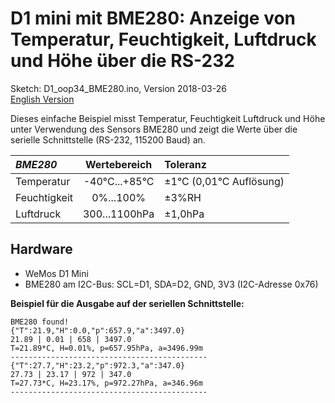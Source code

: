 # D1 mini mit BME280: Anzeige von Temperatur, Feuchtigkeit, Luftdruck und H&ouml;he &uuml;ber die RS-232
Sketch: D1_oop34_BME280.ino, Version 2018-03-26   
[English Version](./README.md "English Version")   

Dieses einfache Beispiel misst Temperatur, Feuchtigkeit Luftdruck und H&ouml;he unter Verwendung des Sensors BME280 und zeigt die Werte &uuml;ber die serielle Schnittstelle (RS-232, 115200 Baud) an.   
   
| ___BME280___  | Wertebereich          | Toleranz     |
|:------------- |:---------------------:|:------------ |
| Temperatur    | -40&deg;C...+85&deg;C | &#x00B1;1&deg;C (0,01&deg;C Aufl&ouml;sung) |
| Feuchtigkeit  | 0%...100%             | &#x00B1;3%RH |
| Luftdruck     | 300...1100hPa         | &#x00B1;1,0hPa |   
   
## Hardware
* WeMos D1 Mini
* BME280 am I2C-Bus: SCL=D1, SDA=D2, GND, 3V3 (I2C-Adresse 0x76)

**Beispiel f&uuml;r die Ausgabe auf der seriellen Schnittstelle:**
```
BME280 found!
{"T":21.9,"H":0.0,"p":657.9,"a":3497.0}
21.89 | 0.01 | 658 | 3497.0
T=21.89*C, H=0.01%, p=657.95hPa, a=3496.99m
--------------------------------------------
{"T":27.7,"H":23.2,"p":972.3,"a":347.0}
27.73 | 23.17 | 972 | 347.0
T=27.73*C, H=23.17%, p=972.27hPa, a=346.96m
--------------------------------------------
```

